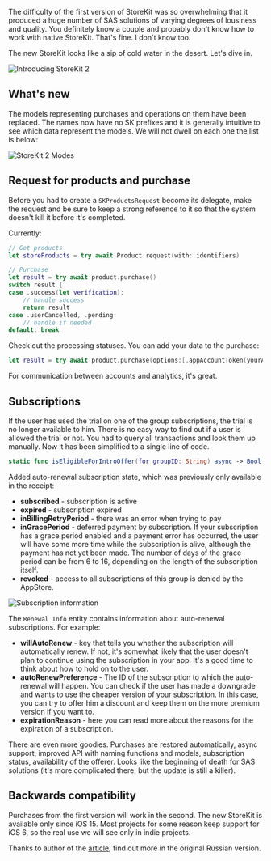 The difficulty of the first version of StoreKit was so overwhelming that it produced a huge number of SAS solutions of varying degrees of lousiness and quality. You definitely know a couple and probably don't know how to work with native StoreKit. That's fine. I don't know too.

The new StoreKit looks like a sip of cold water in the desert. Let's dive in.

![Introducing StoreKit 2](https://cdn.sparrowcode.io/tutorials/meet-storekit-2/header.jpg)

## What's new

The models representing purchases and operations on them have been replaced. The names now have no SK prefixes and it is generally intuitive to see which data represent the models. We will not dwell on each one the list is below:

![StoreKit 2 Modes](https://cdn.sparrowcode.io/tutorials/meet-storekit-2/models.jpg)

## Request for products and purchase

Before you had to create a `SKProductsRequest` become its delegate, make the request and be sure to keep a strong reference to it so that the system doesn't kill it before it's completed.

Currently:

```swift
// Get products
let storeProducts = try await Product.request(with: identifiers)

// Purchase
let result = try await product.purchase()
switch result {
case .success(let verification):
    // handle success
    return result
case .userCancelled, .pending:
    // handle if needed
default: break
```

Check out the processing statuses. You can add your data to the purchase:

```swift
let result = try await product.purchase(options:[.appAccountToken(yourAppToken))])
```

For communication between accounts and analytics, it's great.

## Subscriptions

If the user has used the trial on one of the group subscriptions, the trial is no longer available to him. There is no easy way to find out if a user is allowed the trial or not. You had to query all transactions and look them up manually. Now it has been simplified to a single line of code.

```swift
static func isEligibleForIntroOffer(for groupID: String) async -> Bool
```

Added auto-renewal subscription state, which was previously only available in the receipt:

- <b>subscribed</b> - subscription is active<br>
- <b>expired</b> - subscription expired<br>
- <b>inBillingRetryPeriod</b> - there was an error when trying to pay<br>
- <b>inGracePeriod</b> - deferred payment by subscription. If your subscription has a grace period enabled and a payment error has occurred, the user will have some more time while the subscription is alive, although the payment has not yet been made. The number of days of the grace period can be from 6 to 16, depending on the length of the subscription itself.<br>
- <b>revoked</b> - access to all subscriptions of this group is denied by the AppStore.

![Subscription information](https://cdn.sparrowcode.io/tutorials/meet-storekit-2/subscription-information.jpg)

The `Renewal Info` entity contains information about auto-renewal subscriptions. For example:

- <b>willAutoRenew</b> - key that tells you whether the subscription will automatically renew. If not, it's somewhat likely that the user doesn't plan to continue using the subscription in your app. It's a good time to think about how to hold on to the user.<br>
- <b>autoRenewPreference</b> - The ID of the subscription to which the auto-renewal will happen. You can check if the user has made a downgrade and wants to use the cheaper version of your subscription. In this case, you can try to offer him a discount and keep them on the more premium version if you want to.<br>
- <b>expirationReason</b> - here you can read more about the reasons for the expiration of a subscription.

There are even more goodies. Purchases are restored automatically, async support, improved API with naming functions and models, subscription status, availability of the offerer.  Looks like the beginning of death for SAS solutions (it's more complicated there, but the update is still a killer).

## Backwards compatibility

Purchases from the first version will work in the second. The new StoreKit is available only since iOS 15. Most projects for some reason keep support for iOS 6, so the real use we will see only in indie projects.

Thanks to author of the [article](https://habr.com/ru/post/563280/), find out more in the original Russian version.

